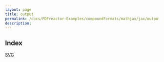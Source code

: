 ```yaml
---
layout: page
title: output
permalink: /docs/PDFreactor-Examples/compoundFormats/mathjax/jax/output/
description: 
---
```


## Index
<div class="boxes">
                            <a href="/compare.html2pdf.tools/docs/PDFreactor-Examples/compoundFormats/mathjax/jax/output/SVG/">
                                SVG
                            </a>
</div>


